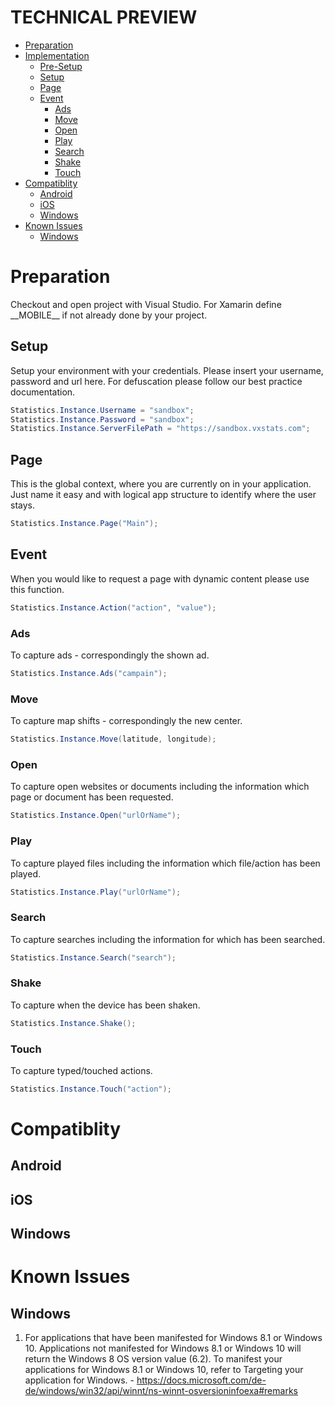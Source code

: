 # TECHNICAL PREVIEW

* [Preparation](#preparation)
* [Implementation](#implementation)
   * [Pre-Setup](#pre-setup)
   * [Setup](#setup)
   * [Page](#page)
   * [Event](#event)
      * [Ads](#ads)
      * [Move](#move)
      * [Open](#open)
      * [Play](#play)
      * [Search](#search)
      * [Shake](#shake)
      * [Touch](#touch)
* [Compatiblity](#compatiblity)
   * [Android](#android)
   * [iOS](#ios)
   * [Windows](#windows)
* [Known Issues](#known-issues)
   * [Windows](#windows-1)

# Preparation
Checkout and open project with Visual Studio. For Xamarin define \_\_MOBILE\_\_ if not already done by your project.

## Setup
Setup your environment with your credentials. Please insert your username, password and url here. For defuscation please follow our best practice documentation.
```c#
Statistics.Instance.Username = "sandbox";
Statistics.Instance.Password = "sandbox";
Statistics.Instance.ServerFilePath = "https://sandbox.vxstats.com";
```

## Page
This is the global context, where you are currently on in your application. Just name it easy and with logical app structure to identify where the user stays.
```c#
Statistics.Instance.Page("Main");
```

## Event
When you would like to request a page with dynamic content please use this function.
```c#
Statistics.Instance.Action("action", "value");
```

### Ads
To capture ads - correspondingly the shown ad.
```c#
Statistics.Instance.Ads("campain");
```

### Move
To capture map shifts - correspondingly the new center.
```c#
Statistics.Instance.Move(latitude, longitude);
```

### Open
To capture open websites or documents including the information which page or document has been requested.
```c#
Statistics.Instance.Open("urlOrName");
```

### Play
To capture played files including the information which file/action has been played.
```c#
Statistics.Instance.Play("urlOrName");
```

### Search
To capture searches including the information for which has been searched.
```c#
Statistics.Instance.Search("search");
```

### Shake
To capture when the device has been shaken.
```c#
Statistics.Instance.Shake();
```

### Touch
To capture typed/touched actions.
```c#
Statistics.Instance.Touch("action");
```

# Compatiblity
## Android
## iOS
## Windows

# Known Issues
## Windows
1. For applications that have been manifested for Windows 8.1 or Windows 10. Applications not manifested for Windows 8.1 or Windows 10 will return the Windows 8 OS version value (6.2). To manifest your applications for Windows 8.1 or Windows 10, refer to Targeting your application for Windows. - https://docs.microsoft.com/de-de/windows/win32/api/winnt/ns-winnt-osversioninfoexa#remarks
